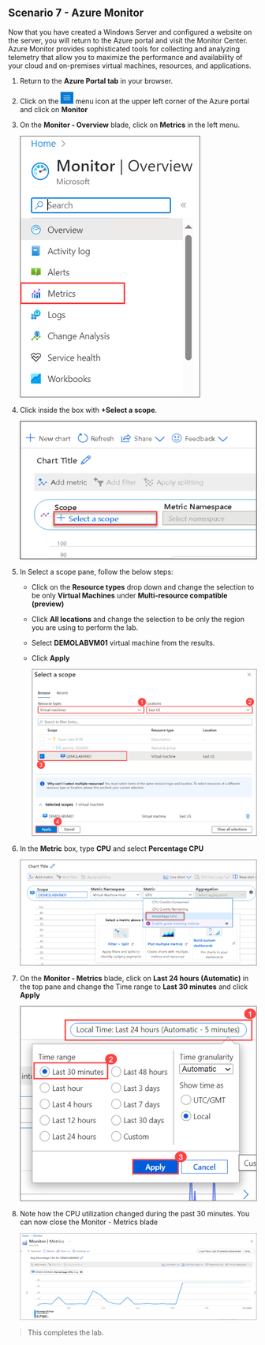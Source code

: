 ﻿## **Scenario 7 - Azure Monitor**
Now that you have created a Windows Server and configured a website on the server, you will return to the Azure portal and visit the Monitor Center. Azure Monitor provides sophisticated tools for collecting and analyzing telemetry that allow you to maximize the performance and availability of your cloud and on-premises virtual machines, resources, and applications.

1. Return to the **Azure Portal tab** in your browser.

2. Click on the ![Azure Menu](images/Hamburger.jpg)  menu icon at the upper left corner of the Azure portal and click on **Monitor**

3. On the **Monitor - Overview** blade, click on **Metrics** in the left menu.

   ![](../instructions/images/lab6-image2.png)

4. Click inside the box with **+Select a scope**.

   ![Azure Monitor metric scope](images/adding-scope-metrics.png)

5. In Select a scope pane, follow the below steps:
 
   - Click on the **Resource types** drop down and change the selection to be only **Virtual Machines** under **Multi-resource compatible (preview)**

   - Click **All locations** and change the selection to be only the region you are using to perform the lab.
    
   - Select <copy>**DEMOLABVM01** </copy> virtual machine from the results.

   - Click **Apply**

     ![Azure Monitor metric adding scope](images/VMC-E7-S5.png) 

6. In the **Metric** box, type <copy>**CPU**</copy> and select **Percentage CPU**

    ![Azure Monitor metric cpu](images/cpu-metric.png)

7. On the **Monitor - Metrics** blade, click on **Last 24 hours (Automatic)** in the top pane and change the Time range to **Last 30 minutes** and click **Apply**

    ![](../instructions/images/lab6-image1.png)

8. Note how the CPU utilization changed during the past 30 minutes. You can now close the Monitor - Metrics blade

    ![Azure Monitor metric review](images/final-vm-monitor.png)


 >This completes the lab.

